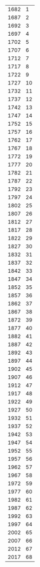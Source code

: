 |||
|---|---|
1682 | 1
1687 | 2
1692 | 3
1697 | 4
1702 | 5
1707 | 6
1712 | 7
1717 | 8
1722 | 9
1727 | 10
1732 | 11 
1737 | 12 
1742 | 13
1747 | 14
1752 | 15
1757 | 16
1762 | 17
1767 | 18
1772 | 19
1777 | 20
1782 | 21
1787 | 22 
1792 | 23
1797 | 24
1802 | 25
1807 | 26
1812 | 27
1817 | 28
1822 | 29
1827 | 30
1832 | 31 
1837 | 32
1842 | 33 
1847 | 34 
1852 | 35
1857 | 36
1862 | 37
1867 | 38
1872 | 39
1877 | 40
1882 | 41 
1887 | 42
1892 | 43
1897 | 44
1902 | 45
1907 | 46
1912 | 47
1917 | 48
1922 | 49
1927 | 50
1932 | 51
1937 | 52
1942 | 53
1947 | 54
1952 | 55
1957 | 56
1962 | 57
1967 | 58
1972 | 59
1977 | 60
1982 | 61 
1987 | 62 
1992 | 63
1997 | 64 
2002 | 65
2007 | 66
2012 | 67
2017 | 68 
